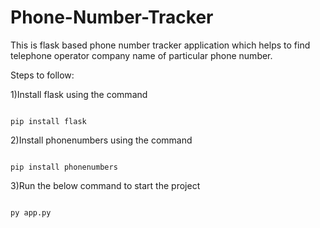 # Phone-Number-Tracker
This is flask based phone number tracker application which helps to find telephone operator company name of particular phone number.


Steps to follow:

1)Install flask using the command 

 ```
 
 pip install flask
 
 ```

2)Install phonenumbers using the command

 ```
 
 pip install phonenumbers
 
 ```


3)Run the below command to start the project
 ```
 
 py app.py
 
 ```
